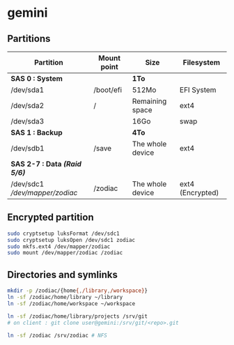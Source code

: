 # gemini

## Partitions

Partition                         | Mount point   | Size               | Filesystem
--------------------------------- | ------------- | ------------------ | ----------------
**SAS 0 : System**                |               | **1To**            |
/dev/sda1                         | /boot/efi     | 512Mo              | EFI System
/dev/sda2                         | /             | Remaining space    | ext4
/dev/sda3                         |               | 16Go               | swap
**SAS 1 : Backup**                |               | **4To**            |
/dev/sdb1                         | /save         | The whole device   | ext4
**SAS 2-7 : Data *(Raid 5/6)***   |               |                    |
/dev/sdc1 */dev/mapper/zodiac*    | /zodiac       | The whole device   | ext4 (Encrypted)

## Encrypted partition

```sh
sudo cryptsetup luksFormat /dev/sdc1
sudo cryptsetup luksOpen /dev/sdc1 zodiac
sudo mkfs.ext4 /dev/mapper/zodiac
sudo mount /dev/mapper/zodiac /zodiac
```


## Directories and symlinks

```sh
mkdir -p /zodiac/{home{,/library,/workspace}}
ln -sf /zodiac/home/library ~/library
ln -sf /zodiac/home/workspace ~/workspace

ln -sf /zodiac/home/library/projects /srv/git
# on client : git clone user@gemini:/srv/git/<repo>.git

ln -sf /zodiac /srv/zodiac # NFS
```
